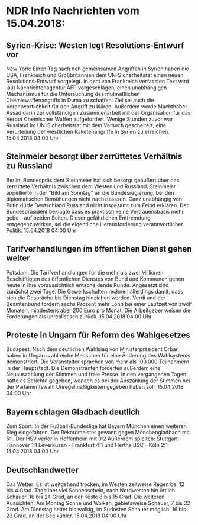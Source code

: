 # NDR Info Nachrichten vom 15.04.2018:


## Syrien-Krise: Westen legt Resolutions-Entwurf vor
New York: Einen Tag nach den gemeinsamen Angriffen in Syrien haben die USA, Frankreich und Großbritannien dem UN-Sicherheitsrat einen neuen Resolutions-Entwurf vorgelegt. In dem von Frankreich verfassten Text wird laut Nachrichtenagentur AFP vorgeschlagen, einen unabhängigen Mechanismus für die Untersuchung des mutmaßlichen Chemiewaffenangriffs in Duma zu schaffen. Ziel sei auch die Verantwortlichkeit für den Angriff zu klären. Außerdem werde Machthaber Assad darin zur vollständigen Zusammenarbeit mit der Organisation für das Verbot Chemischer Waffen aufgefordert. Wenige Stunden zuvor war Russland im UN-Sicherheitsrat mit dem Versuch gescheitert, eine Verurteilung der westlichen Raketenangriffe in Syrien zu erreichen. 15.04.2018 04:00 Uhr 

## Steinmeier besorgt über zerrüttetes Verhältnis zu Russland
Berlin:					Bundespräsident Steinmeier hat sich besorgt geäußert über das zerrüttete Verhältnis zwischen dem Westen und Russland. Steinmeier appellierte in der "Bild am Sonntag" an die Bundesregierung, bei den diplomatischen Bemühungen nicht nachzulassen. Ganz unabhängig von Putin dürfe Deutschland Russland nicht insgesamt zum Feind erklären. Der Bundespräsident beklagte dass es praktisch keine Vertrauensbasis mehr gebe – auf beiden Seiten. Dieser gefährlichen Entfremdung entgegenzuwirken, sei die eigentliche Herausforderung verantwortlicher Politik. 15.04.2018 04:00 Uhr 

## Tarifverhandlungen im öffentlichen Dienst gehen weiter
Potsdam: Die Tarifverhandlungen für die mehr als zwei Millionen Beschäftigten des öffentlichen Dienstes von Bund und Kommunen gehen heute in ihre voraussichtlich entscheidende Runde. Angesetzt sind zunächst zwei Tage. Die Gewerkschaften rechnen allerdings damit, dass sich die Gespräche bis Dienstag hinziehen werden. Verdi und der Beamtenbund fordern sechs Prozent mehr Lohn bei einer Laufzeit von zwölf Monaten, mindestens aber 200 Euro pro Monat. Die Arbeitgeber weisen die Forderungen als unrealistisch zurück. 15.04.2018 04:00 Uhr 

## Proteste in Ungarn für Reform des Wahlgesetzes
Budapest: Nach dem deutlichen Wahlsieg von Ministerpräsident Orban haben in Ungarn zahlreiche Menschen für eine Änderung des Wahlsystems demonstriert. Die Veranstalter sprachen von mehr als 100.000 Teilnehmern in der Hauptstadt. Die Demonstranten forderten außerdem eine Neuauszählung der Stimmen und freie Presse. In den vergangenen Tagen hatte es Berichte gegeben, wonach es bei der Auszählung der Stimmen bei der Parlamentswahl Unregelmäßigkeiten gegeben haben soll. 15.04.2018 04:00 Uhr 

## Bayern schlagen Gladbach deutlich
Zum Sport: In der Fußball-Bundesliga hat Bayern München einen weiteren Sieg eingefahren. Der Rekordmeister gewann gegen Mönchengladbach mit 5:1. Der HSV verlor in Hoffenheim mit 0:2
Außerdem spielten:
Stuttgart - Hannover		1:1
Leverkusen - Frankfurt	4:1
und Hertha BSC - Köln 2:1 15.04.2018 04:00 Uhr 

## Deutschlandwetter
Das Wetter: Es ist weitgehend trocken, im Westen zeitweise Regen bei 12 bis 4 Grad. Tagsüber viel Sonnenschein, nach Nordwesten hin örtlich Schauer. 16 bis 24 Grad, an der Küste 8 bis 15 Grad. Die weiteren Aussichten: Am Montag Sonne und Wolken, gebietsweise Schauer, 7 bis 22 Grad. Am Dienstag heiter bis wolkig, im Südosten Schauer möglich. 16 bis 23 Grad, an der See kühler. 15.04.2018 04:00 Uhr 
